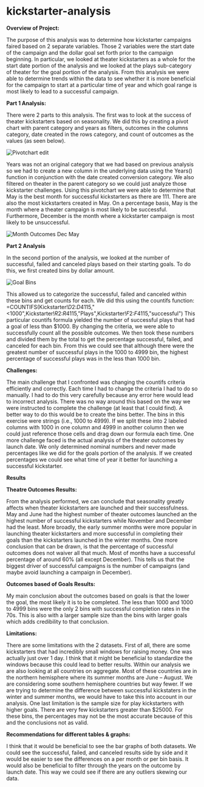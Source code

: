 # kickstarter-analysis

**Overview of Project:**

The purpose of this analysis was to determine how kickstarter campaigns faired based on 2 separate variables. Those 2 variables were the start date of the campaign and the dollar goal set forth prior to the campaign beginning. In particular, we looked at theater kickstarters as a whole for the start date portion of the analysis and we looked at the plays sub-category of theater for the goal portion of the analysis. From this analysis we were able to determine trends within the data to see whether it is more beneficial for the campaign to start at a particular time of year and which goal range is most likely to lead to a successful campaign.

**Part 1 Analysis:**

There were 2 parts to this analysis. The first was to look at the success of theater kickstarters based on seasonality. We did this by creating a pivot chart with parent category and years as filters, outcomes in the columns category, date created in the rows category, and count of outcomes as the values (as seen below).
 
![Pivotchart edit](https://user-images.githubusercontent.com/95661553/147416628-6b1f4fd0-b8dd-40b0-a143-cf4ba38fa42f.png)
 
Years was not an original category that we had based on previous analysis so we had to create a new column in the underlying data using the Years() function in conjunction with the date created conversion category. We also filtered on theater in the parent category so we could just analyze those kickstarter challenges. Using this pivotchart we were able to determine that May is the best month for successful kickstarters as there are 111. There are also the most kickstarters created in May. On a percentage basis, May is the month where a theater campaign is most likely to be successful. Furthermore, December is the month where a kickstarter campaign is most likely to be unsuccessful.

 
![Month Outcomes Dec   May](https://user-images.githubusercontent.com/95661553/147416654-4951ba0b-8f5d-428d-b90d-cd7abd47c93a.png)

**Part 2 Analysis**

In the second portion of the analysis, we looked at the number of successful, failed and canceled plays based on their starting goals. To do this, we first created bins by dollar amount.

 ![Goal Bins](https://user-images.githubusercontent.com/95661553/147416674-23e7bb23-eeeb-4480-9779-9ef2d98eafb5.png)

This allowed us to categorize the successful, failed and canceled within these bins and get counts for each. We did this using the countifs function: 
=COUNTIFS(Kickstarter!$D$2:$D$4115,"<1000",Kickstarter!$R$2:$R$4115,"Plays",Kickstarter!$F$2:$F$4115,"successful")
This particular countifs formula yielded the number of successful plays that had a goal of less than $1000. By changing the criteria, we were able to successfully count all the possible outcomes. We then took these numbers and divided them by the total to get the percentage successful, failed, and canceled for each bin. From this we could see that although there were the greatest number of successful plays in the 1000 to 4999 bin, the highest percentage of successful plays was in the less than 1000 bin.

**Challenges:**

The main challenge that I confronted was changing the countifs criteria efficiently and correctly. Each time I had to change the criteria I had to do so manually. I had to do this very carefully because any error here would lead to incorrect analysis. There was no way around this based on the way we were instructed to complete the challenge (at least that I could find). A better way to do this would be to create the bins better. The bins in this exercise were strings (i.e., 1000 to 4999). If we split these into 2 labeled columns with 1000 in one column and 4999 in another column then we could just reference those cells and drag down our formula each time. One more challenge faced is the actual analysis of the theater outcomes by launch date. We only determined nominal numbers and never made percentages like we did for the goals portion of the analysis. If we created percentages we could see what time of year it better for launching a successful kickstarter.

**Results**

**Theatre Outcomes Results:**

From the analysis performed, we can conclude that seasonality greatly affects when theater kickstarters are launched and their successfulness. May and June had the highest number of theater outcomes launched an the highest number of successful kickstarters while November and December had the least. More broadly, the early summer months were more popular in launching theater kickstarters and more successful in completing their goals than the kickstarters launched in the winter months. One more conclusion that can be drawn, is that the percentage of successful outcomes does not waiver all that much. Most of months have a successful percentage of around 60% (all except December). This tells us that the biggest driver of successful campaigns is the number of campaigns (and maybe avoid launching a campaign in December).

**Outcomes based of Goals Results:**

My main conclusion about the outcomes based on goals is that the lower the goal, the most likely it is to be completed. The less than 1000 and 1000 to 4999 bins were the only 2 bins with successful completion rates in the 70s. This is also with a larger sample size than the bins with larger goals which adds credibility to that conclusion.

**Limitations:**

There are some limitations with the 2 datasets. First of all, there are some kickstarters that had incredibly small windows for raising money. One was actually just over 1 day. I think that it might be beneficial to standardize the windows because this could lead to better results. Within our analysis we are also looking at all countries on aggregate. Most of these countries are in the northern hemisphere where its summer months are June – August. We are considering some southern hemisphere countries but way fewer. If we are trying to determine the difference between successful kickstaters in the winter and summer months, we would have to take this into account in our analysis. One last limitation is the sample size for play kickstarters with higher goals. There are very few kickstarters greater than $25000. For these bins, the percentages may not be the most accurate because of this and the conclusions not as valid.

**Recommendations for different tables & graphs:**

I think that it would be beneficial to see the bar graphs of both datasets. We could see the successful, failed, and canceled results side by side and it would be easier to see the differences on a per month or per bin basis. It would also be beneficial to filter through the years on the outcome by launch date. This way we could see if there are any outliers skewing our data.



